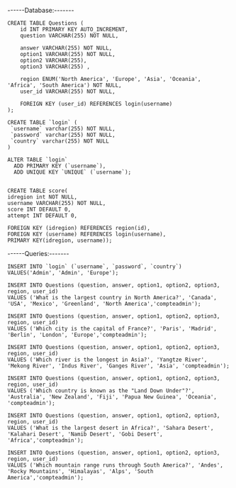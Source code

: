 ------Database:-------

    CREATE TABLE Questions (
        id INT PRIMARY KEY AUTO_INCREMENT,
        question VARCHAR(255) NOT NULL,
        
        answer VARCHAR(255) NOT NULL,
        option1 VARCHAR(255) NOT NULL,
        option2 VARCHAR(255),
        option3 VARCHAR(255) ,
        
        region ENUM('North America', 'Europe', 'Asia', 'Oceania', 'Africa', 'South America') NOT NULL,
        user_id VARCHAR(255) NOT NULL,

        FOREIGN KEY (user_id) REFERENCES login(username)
    );

    CREATE TABLE `login` (
     `username` varchar(255) NOT NULL,
     `password` varchar(255) NOT NULL,
     `country` varchar(255) NOT NULL
    )

    ALTER TABLE `login`
      ADD PRIMARY KEY (`username`),
      ADD UNIQUE KEY `UNIQUE` (`username`);


    CREATE TABLE score(
    idregion int NOT NULL,
    username VARCHAR(255) NOT NULL,
    score INT DEFAULT 0,
    attempt INT DEFAULT 0,
    
    FOREIGN KEY (idregion) REFERENCES region(id),
    FOREIGN KEY (username) REFERENCES login(username),
    PRIMARY KEY(idregion, username));


------Queries:-------

    INSERT INTO `login` (`username`, `password`, `country`) VALUES('Admin', 'Admin', 'Europe');

    INSERT INTO Questions (question, answer, option1, option2, option3, region, user_id)
    VALUES ('What is the largest country in North America?', 'Canada', 'USA', 'Mexico', 'Greenland', 'North America','compteadmin');

    INSERT INTO Questions (question, answer, option1, option2, option3, region, user_id)
    VALUES ('Which city is the capital of France?', 'Paris', 'Madrid', 'Berlin', 'London', 'Europe','compteadmin');

    INSERT INTO Questions (question, answer, option1, option2, option3, region, user_id)
    VALUES ('Which river is the longest in Asia?', 'Yangtze River', 'Mekong River', 'Indus River', 'Ganges River', 'Asia', 'compteadmin');

    INSERT INTO Questions (question, answer, option1, option2, option3, region, user_id)
    VALUES ('Which country is known as the "Land Down Under"?', 'Australia', 'New Zealand', 'Fiji', 'Papua New Guinea', 'Oceania', 'compteadmin');

    INSERT INTO Questions (question, answer, option1, option2, option3, region, user_id)
    VALUES ('What is the largest desert in Africa?', 'Sahara Desert', 'Kalahari Desert', 'Namib Desert', 'Gobi Desert', 'Africa','compteadmin');

    INSERT INTO Questions (question, answer, option1, option2, option3, region, user_id)
    VALUES ('Which mountain range runs through South America?', 'Andes', 'Rocky Mountains', 'Himalayas', 'Alps', 'South America','compteadmin');

